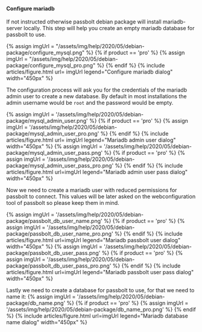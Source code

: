#### Configure mariadb

If not instructed otherwise passbolt debian package will install mariadb-server locally. This step will help you create
an empty mariadb database for passbolt to use.

{% assign imgUrl = "/assets/img/help/2020/05/debian-package/configure_mysql.png" %}
{% if product == 'pro' %}
{% assign imgUrl = "/assets/img/help/2020/05/debian-package/configure_mysql_pro.png" %}
{% endif %}
{%
    include articles/figure.html
    url= imgUrl
    legend="Configure mariadb dialog" width="450px"
%}

The configuration process will ask you for the credentials of the mariadb admin user to create a new database.
By default in most installations the admin username would be `root` and the password would be empty.

{% assign imgUrl = '/assets/img/help/2020/05/debian-package/mysql_admin_user.png' %}
{% if product == 'pro' %}
{% assign imgUrl = '/assets/img/help/2020/05/debian-package/mysql_admin_user_pro.png' %}
{% endif %}
{%
    include articles/figure.html
    url= imgUrl
    legend="Mariadb admin user dialog" width="450px"
%}
{% assign imgUrl = '/assets/img/help/2020/05/debian-package/mysql_admin_user_pass.png' %}
{% if product == 'pro' %}
{% assign imgUrl = '/assets/img/help/2020/05/debian-package/mysql_admin_user_pass_pro.png' %}
{% endif %}
{%
    include articles/figure.html
    url=imgUrl
    legend="Mariadb admin user pass dialog" width="450px"
%}

Now we need to create a mariadb user with reduced permissions for passbolt to connect. This values will be later asked on the webconfiguration tool of passbolt so please keep them in mind.

{% assign imgUrl = '/assets/img/help/2020/05/debian-package/passbolt_db_user_name.png' %}
{% if product == 'pro' %}
{% assign imgUrl = '/assets/img/help/2020/05/debian-package/passbolt_db_user_name_pro.png' %}
{% endif %}
{%
    include articles/figure.html
    url=imgUrl
    legend="Mariadb passbolt user dialog" width="450px"
%}
{% assign imgUrl = '/assets/img/help/2020/05/debian-package/passbolt_db_user_pass.png' %}
{% if product == 'pro' %}
{% assign imgUrl = '/assets/img/help/2020/05/debian-package/passbolt_db_user_pass_pro.png' %}
{% endif %}
{%
    include articles/figure.html
    url=imgUrl
    legend="Mariadb passbolt user pass dialog" width="450px"
%}

Lastly we need to create a database for passbolt to use, for that we need to name it:
{% assign imgUrl = '/assets/img/help/2020/05/debian-package/db_name.png' %}
{% if product == 'pro' %}
{% assign imgUrl = '/assets/img/help/2020/05/debian-package/db_name_pro.png' %}
{% endif %}
{%
    include articles/figure.html
    url=imgUrl
    legend="Mariadb database name dialog"
    width="450px"
%}
